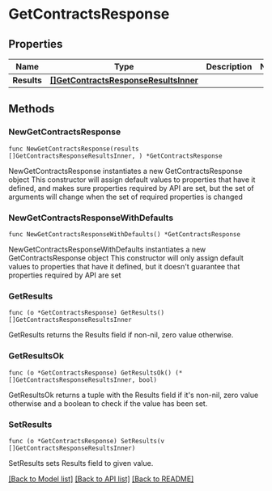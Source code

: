 # GetContractsResponse

## Properties

Name | Type | Description | Notes
------------ | ------------- | ------------- | -------------
**Results** | [**[]GetContractsResponseResultsInner**](GetContractsResponseResultsInner.md) |  | 

## Methods

### NewGetContractsResponse

`func NewGetContractsResponse(results []GetContractsResponseResultsInner, ) *GetContractsResponse`

NewGetContractsResponse instantiates a new GetContractsResponse object
This constructor will assign default values to properties that have it defined,
and makes sure properties required by API are set, but the set of arguments
will change when the set of required properties is changed

### NewGetContractsResponseWithDefaults

`func NewGetContractsResponseWithDefaults() *GetContractsResponse`

NewGetContractsResponseWithDefaults instantiates a new GetContractsResponse object
This constructor will only assign default values to properties that have it defined,
but it doesn't guarantee that properties required by API are set

### GetResults

`func (o *GetContractsResponse) GetResults() []GetContractsResponseResultsInner`

GetResults returns the Results field if non-nil, zero value otherwise.

### GetResultsOk

`func (o *GetContractsResponse) GetResultsOk() (*[]GetContractsResponseResultsInner, bool)`

GetResultsOk returns a tuple with the Results field if it's non-nil, zero value otherwise
and a boolean to check if the value has been set.

### SetResults

`func (o *GetContractsResponse) SetResults(v []GetContractsResponseResultsInner)`

SetResults sets Results field to given value.



[[Back to Model list]](../README.md#documentation-for-models) [[Back to API list]](../README.md#documentation-for-api-endpoints) [[Back to README]](../README.md)


